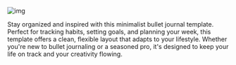 
![img](https://www.dropbox.com/scl/fi/4sqkaj97pp6p2pr4cku2j/pic.jpg?raw=1)

Stay organized and inspired with this minimalist bullet journal template. Perfect for tracking habits, setting goals, and planning your week, this template offers a clean, flexible layout that adapts to your lifestyle. Whether you're new to bullet journaling or a seasoned pro, it's designed to keep your life on track and your creativity flowing.
